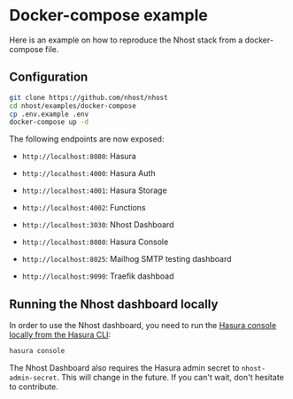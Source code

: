 # Docker-compose example

Here is an example on how to reproduce the Nhost stack from a docker-compose file.

## Configuration

```sh
git clone https://github.com/nhost/nhost
cd nhost/examples/docker-compose
cp .env.example .env
docker-compose up -d
```

The following endpoints are now exposed:

- `http://localhost:8080`: Hasura
- `http://localhost:4000`: Hasura Auth
- `http://localhost:4001`: Hasura Storage
- `http://localhost:4002`: Functions

- `http://localhost:3030`: Nhost Dashboard
- `http://localhost:8080`: Hasura Console
- `http://localhost:8025`: Mailhog SMTP testing dashboard
- `http://localhost:9090`: Traefik dashboad

## Running the Nhost dashboard locally

In order to use the Nhost dashboard, you need to run the [Hasura console locally from the Hasura CLI](https://hasura.io/docs/latest/hasura-cli/commands/hasura_console/):

```sh
hasura console
```

The Nhost Dashboard also requires the Hasura admin secret to `nhost-admin-secret`. This will change in the future. If you can't wait, don't hesitate to contribute.
